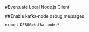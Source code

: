 #Eventuate Local Node.js Client



##Enable kafka-node debug messages

    export DEBUG=kafka-node:*